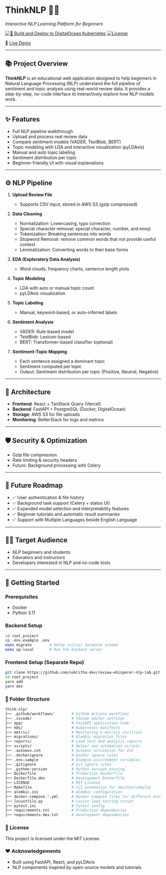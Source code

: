 # ThinkNLP 🧠💬
*Interactive NLP Learning Platform for Beginners*

[![🚀 Build and Deploy to DigitalOcean Kubernetes](https://github.com/sokritha-dev/think-nlp/actions/workflows/deploy.yml/badge.svg)](https://github.com/sokritha-dev/think-nlp/actions/workflows/deploy.yml)
[![License](https://img.shields.io/github/license/sokritha-dev/think-nlp)]()

🔗 [Live Demo](https://www.thinknlp.xyz)

---

## 📚 Project Overview
**ThinkNLP** is an educational web application designed to help beginners in Natural Language Processing (NLP) understand the full pipeline of sentiment and topic analysis using real-world review data. It provides a step-by-step, no-code interface to interactively explore how NLP models work.

---

## ✨ Features
- Full NLP pipeline walkthrough
- Upload and process real review data
- Compare sentiment models (VADER, TextBlob, BERT)
- Topic modeling with LDA and interactive visualization (pyLDAvis)
- Manual and auto topic labeling
- Sentiment distribution per topic
- Beginner-friendly UI with visual explanations

---

## ⚙️ NLP Pipeline

1. **Upload Review File**
   - Supports CSV input, stored in AWS S3 (gzip compressed)

2. **Data Cleaning**
   - Normalization: Lowercasing, typo correction
   - Special character removal: special character, number, and emoji
   - Tokenization: Breaking sentences into words 
   - Stopword Removal: remove common words that not provide useful context 
   - Lemmatization: Converting words to their base forms

3. **EDA (Exploratory Data Analysis)**
   - Word clouds, frequency charts, sentence length plots

4. **Topic Modeling**
   - LDA with auto or manual topic count
   - pyLDAvis visualization

5. **Topic Labeling**
   - Manual, keyword-based, or auto-inferred labels

6. **Sentiment Analysis**
   - VADER: Rule-based model
   - TextBlob: Lexicon-based
   - BERT: Transformer-based classifier (optional)

7. **Sentiment-Topic Mapping**
   - Each sentence assigned a dominant topic
   - Sentiment computed per topic
   - Output: Sentiment distribution per topic (Positive, Neutral, Negative)

---

## 🧱 Architecture
- **Frontend**: React + TanStack Query (Vercel)
- **Backend**: FastAPI + PostgreSQL (Docker, DigitalOcean)
- **Storage**: AWS S3 for file uploads
- **Monitoring**: BetterStack for logs and metrics

---

## 🛡️ Security & Optimization
- Gzip file compression
- Rate limiting & security headers
- Future: Background processing with Celery

---

## 🚧 Future Roadmap
- ✅ User authentication & file history
- ✅ Background task support (Celery + status UI)
- ✅ Expanded model selection and interpretability features
- ✅ Beginner tutorials and automatic result summaries
- ✅ Support with Multiple Languages beside English Language

---

## 👩‍🎓 Target Audience
- NLP beginners and students
- Educators and instructors
- Developers interested in NLP and no-code tools

---

## 🧪 Getting Started

### Prerequisites
- Docker
- Python 3.11

### Backend Setup
```bash
cd root_project
cp .env.example .env
make migrate        # Setup initial database schema
make up-local       # Run the backend server
```

### Frontend Setup (Separate Repo)
```bash
git clone https://github.com/sokritha-dev/review-whisperer-nlp-lab.git
cd root_project
yarn add
yarn dev
```

### 📁 Folder Structure
```bash
think-nlp/
├── .github/workflows/        # GitHub Actions workflows
├── .vscode/                  # VSCode editor settings
├── app/                      # FastAPI application code
├── k8s/                      # Kubernetes manifests
├── metric/                   # Monitoring & metrics utilities
├── migrations/               # Alembic migration files
├── reports/                  # Load test and analysis reports
├── scripts/                  # Helper and automation scripts
├── .autoenv.zsh              # Autoenv activation for Zsh
├── .dockerignore             # Docker ignore rules
├── .env.sample               # Example environment variables
├── .gitignore                # Git ignore rules
├── .python-version           # Python version pinning
├── Dockerfile                # Production Dockerfile
├── Dockerfile.dev            # Development Dockerfile
├── LICENSE                   # MIT License
├── Makefile                  # CLI automation for dev/test/deploy
├── alembic.ini               # Alembic configuration
├── docker-compose.*.yml      # Docker Compose files for different envs
├── locustfile.py             # Locust load testing script
├── pytest.ini                # Pytest config
├── requirements.txt          # Production dependencies
├── requirements-dev.txt      # Development dependencies
```

### 📝 License
This project is licensed under the MIT License.

### ❤️ Acknowledgements
- Built using FastAPI, React, and pyLDAvis
- NLP components inspired by open-source models and tutorials